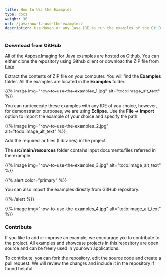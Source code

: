 ```yaml
---
title: How to Use the Examples
type: docs
weight: 30
url: /java/how-to-use-the-examples/
description: Use Maven or any Java IDE to run the examples of the C# Image Processing Library API that can be downloaded from GitHub.
---
```


### **Download from GitHub**
All of the Aspose.Imaging for Java examples are hosted on [Github](https://github.com/aspose-imaging/Aspose.Imaging-for-Java). You can either clone the repository using Github client or download the ZIP file from [here](https://github.com/aspose-imaging/Aspose.Imaging-for-Java/archive/refs/heads/master.zip).

Extract the contents of ZIP file on your computer. You will find the **Examples** folder. All the examples are located in the **Examples** folder.

{{% image img="how-to-use-the-examples_1.jpg" alt="todo:image_alt_text" %}}

You can run/execute these examples with any IDE of you choice, however, for demonstration purposes, we are using **Eclipse**. Use the **File -> Import** option to import the example of your choice and specify the path.

{{% image img="how-to-use-the-examples_2.jpg" alt="todo:image_alt_text" %}}

Add the required jar files (Libraries) in the project.

The **src/main/resources** folder contains input documents/files referred in the example.

{{% image img="how-to-use-the-examples_3.jpg" alt="todo:image_alt_text" %}}

{{% alert color="primary" %}} 

You can also import the examples directly from GitHub repository.

{{% /alert %}} 

{{% image img="how-to-use-the-examples_4.jpg" alt="todo:image_alt_text" %}}
### **Contribute**
If you like to add or improve an example, we encourage you to contribute to the project. All examples and showcase projects in this repository are open source and can be freely used in your own applications.

To contribute, you can fork the repository, edit the source code and create a pull request. We will review the changes and include it in the repository if found helpful.
